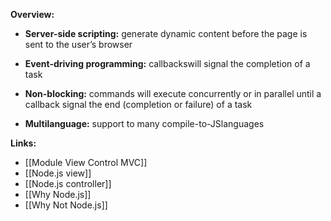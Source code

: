 **Overview:**

* **Server-side scripting:** generate dynamic content before the page is sent to the user’s browser

* **Event-driving programming:** callbackswill signal the completion of a task

* **Non-blocking:** commands will execute concurrently or in parallel until a callback signal the end (completion or failure) of a task

* **Multilanguage:** support to many compile-to-JSlanguages

**Links:**
* [[Module View Control MVC]]
* [[Node.js view]]
* [[Node.js controller]]
* [[Why Node.js]]
* [[Why Not Node.js]]
